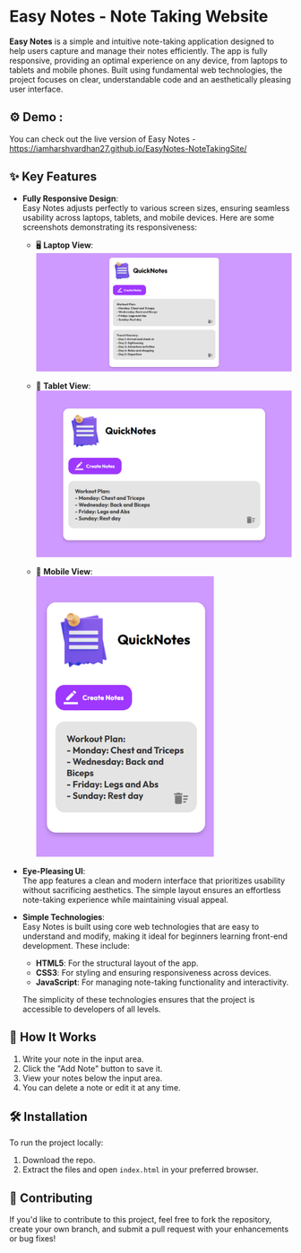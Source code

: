 # Easy Notes - Note Taking Website

**Easy Notes** is a simple and intuitive note-taking application designed to help users capture and manage their notes efficiently. The app is fully responsive, providing an optimal experience on any device, from laptops to tablets and mobile phones. Built using fundamental web technologies, the project focuses on clear, understandable code and an aesthetically pleasing user interface.

## ⚙️ Demo :
You can check out the live version of Easy Notes - https://iamharshvardhan27.github.io/EasyNotes-NoteTakingSite/

## ✨ Key Features

- **Fully Responsive Design**:  
  Easy Notes adjusts perfectly to various screen sizes, ensuring seamless usability across laptops, tablets, and mobile devices. Here are some screenshots demonstrating its responsiveness:

  - 🖥️ **Laptop View**:  
     <img src=./Laptopview.png width="500"/>
     

  - 📱 **Tablet View**:  
    <img src=./Tabletview.png width="500"/>
     

  - 📲 **Mobile View**:  
    <img src=./Mobileview.png height="500"/>  
     

- **Eye-Pleasing UI**:  
  The app features a clean and modern interface that prioritizes usability without sacrificing aesthetics. The simple layout ensures an effortless note-taking experience while maintaining visual appeal.

- **Simple Technologies**:  
  Easy Notes is built using core web technologies that are easy to understand and modify, making it ideal for beginners learning front-end development. These include:

  - **HTML5**: For the structural layout of the app.
  - **CSS3**: For styling and ensuring responsiveness across devices.
  - **JavaScript**: For managing note-taking functionality and interactivity.

  The simplicity of these technologies ensures that the project is accessible to developers of all levels.

## 🚀 How It Works

1. Write your note in the input area.
2. Click the "Add Note" button to save it.
3. View your notes below the input area.
4. You can delete a note or edit it at any time.

## 🛠️ Installation

To run the project locally:

1. Download the repo.
2. Extract the files and open `index.html` in your preferred browser.

## 🤝 Contributing

If you'd like to contribute to this project, feel free to fork the repository, create your own branch, and submit a pull request with your enhancements or bug fixes!

 
